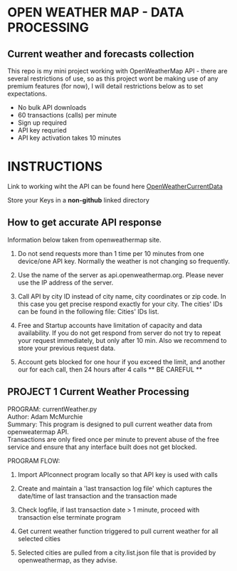# OPEN WEATHER MAP - DATA PROCESSING 


## Current weather and forecasts collection

This repo is my mini project working with OpenWeatherMap API - there are several restrictions of use, so as this project wont be making use of any premium features (for now), I will detail restrictions below as to set expectations.


* No bulk API downloads
* 60 transactions (calls) per minute
* Sign up required
* API key requried 
* API key activation takes 10 minutes 


# INSTRUCTIONS 

Link to working wiht the API can be found here [OpenWeatherCurrentData](https://openweathermap.org/current)  

Store your Keys in a **non-github** linked directory 

## How to get accurate API response 

Information below taken from openweathermap site.  

1. Do not send requests more than 1 time per 10 minutes from one device/one API key. Normally the weather is not changing so frequently.

2. Use the name of the server as api.openweathermap.org. Please never use the IP address of the server.

3. Call API by city ID instead of city name, city coordinates or zip code. In this case you get precise respond exactly for your city. The cities' IDs can be found in the following file: Cities' IDs list.

4. Free and Startup accounts have limitation of capacity and data availability. If you do not get respond from server do not try to repeat your request immediately, but only after 10 min. Also we recommend to store your previous request data. 

5. Account gets blocked for one hour if you exceed the limit, and another our for each call, then 24 hours after 4 calls ** BE CAREFUL ** 



## PROJECT 1 Current Weather Processing

PROGRAM: currentWeather.py  
Author: Adam McMurchie  
Summary: This program is designed to pull current weather data from openweatermap API.  
Transactions are only fired once per minute to prevent abuse of the free service and ensure that any interface built does not get blocked.

PROGRAM FLOW:

1. Import APIconnect program locally so that API key is used with calls

2. Create and maintain a 'last transaction log file' which captures the date/time of last transaction and the transaction made

3. Check logfile, if last transaction date > 1 minute, proceed with transaction else terminate program

4. Get current weather function triggered to pull current weather for all selected cities

5. Selected cities are pulled from a city.list.json file that is provided by openweathermap, as they advise.